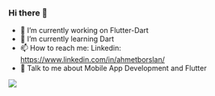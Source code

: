 ### Hi there 👋

- 🔭 I’m currently working on Flutter-Dart
- 🌱 I’m currently learning Dart
- 📫 How to reach me: Linkedin: https://www.linkedin.com/in/ahmetborslan/
- 💬 Talk to me about Mobile App Development and Flutter

<img src="https://github-readme-stats.vercel.app/api?username=auto-coder&&show_icons=true&title_color=ffffff&icon_color=bb2acf&text_color=daf7dc&bg_color=151515">
